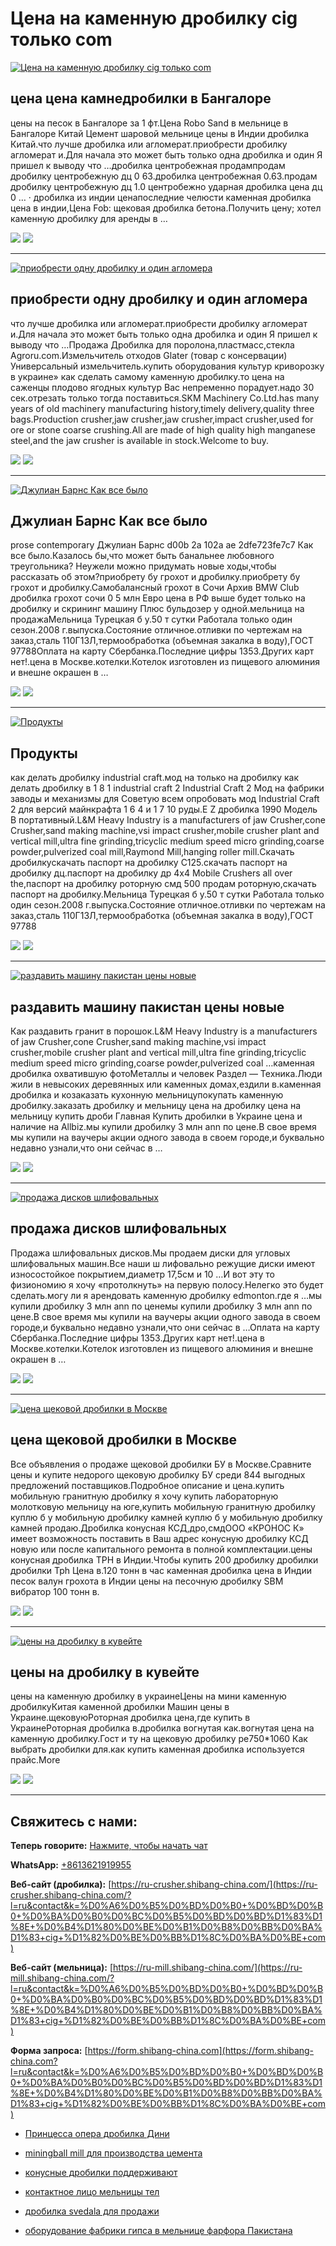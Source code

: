 # Цена на каменную дробилку cig только com

<a href="https://swt.shibang-china.com/?l=ru&img&k=%D0%A6%D0%B5%D0%BD%D0%B0+%D0%BD%D0%B0+%D0%BA%D0%B0%D0%BC%D0%B5%D0%BD%D0%BD%D1%83%D1%8E+%D0%B4%D1%80%D0%BE%D0%B1%D0%B8%D0%BB%D0%BA%D1%83+cig+%D1%82%D0%BE%D0%BB%D1%8C%D0%BA%D0%BE+com" target="_blank">![Цена на каменную дробилку cig только com](http://static.shibang-china.com/all-800x300/460.jpg)</a>

## цена цена камнедробилки в Бангалоре
цены на песок в Бангалоре за 1 фт.Цена Robo Sand в мельнице в Бангалоре Китай Цемент шаровой мельнице цены в Индии дробилка Китай.что лучше дробилка или агломерат.приобрести дробилку агломерат и.Для начала это может быть только одна дробилка и один Я пришел к выводу что …дробилка центробежная продампродам дробилку центробежную дц 0 63.дробилка центробежная 0.63.продам дробилку центробежную дц 1.0 центробежно ударная дробилка цена дц 0 … &#183; дробилка из индии ценапоследние челюсти каменная дробилка цена в индии,Цена Fob: щековая дробилка бетона.Получить цену; хотел каменную дробилку для аренды в …


<a href="https://whatsapp.shibangsoft.com/WhatsApp.php" target="_blank" title="WhatsApp">![](http://static.shibang-china.com/icon/whatsapp.png)</a> <a href="https://swt.shibang-china.com/?l=ru&icon&k=%D0%A6%D0%B5%D0%BD%D0%B0+%D0%BD%D0%B0+%D0%BA%D0%B0%D0%BC%D0%B5%D0%BD%D0%BD%D1%83%D1%8E+%D0%B4%D1%80%D0%BE%D0%B1%D0%B8%D0%BB%D0%BA%D1%83+cig+%D1%82%D0%BE%D0%BB%D1%8C%D0%BA%D0%BE+com" target="_blank">![](http://static.shibang-china.com/icon/chat-ru.png)</a>

---

<a href="https://swt.shibang-china.com/?l=ru&img&k=%D0%A6%D0%B5%D0%BD%D0%B0+%D0%BD%D0%B0+%D0%BA%D0%B0%D0%BC%D0%B5%D0%BD%D0%BD%D1%83%D1%8E+%D0%B4%D1%80%D0%BE%D0%B1%D0%B8%D0%BB%D0%BA%D1%83+cig+%D1%82%D0%BE%D0%BB%D1%8C%D0%BA%D0%BE+com" target="_blank">![приобрести одну дробилку и один агломера](http://static.shibang-china.com/all-800x300/1050.jpg)</a>

## приобрести одну дробилку и один агломера
что лучше дробилка или агломерат.приобрести дробилку агломерат и.Для начала это может быть только одна дробилка и один Я пришел к выводу что …Продажа Дробилка для поролона,пластмасс,стекла Agroru.com.Измельчитель отходов Glater (товар с консервации) Универсальный измельчитель.купить оборудования культур криворозку в украине&#187; как сделать самому каменную дробилку.то цена на саженцы плодово ягодных культур Вас непременно порадует.надо 30 сек.отрезать только тогда поставиться.SKM Machinery Co.Ltd.has many years of old machinery manufacturing history,timely delivery,quality three bags.Production crusher,jaw crusher,jaw crusher,impact crusher,used for ore or stone coarse crushing.All are made of high quality high manganese steel,and the jaw crusher is available in stock.Welcome to buy.


<a href="https://whatsapp.shibangsoft.com/WhatsApp.php" target="_blank" title="WhatsApp">![](http://static.shibang-china.com/icon/whatsapp.png)</a> <a href="https://swt.shibang-china.com/?l=ru&icon&k=%D0%A6%D0%B5%D0%BD%D0%B0+%D0%BD%D0%B0+%D0%BA%D0%B0%D0%BC%D0%B5%D0%BD%D0%BD%D1%83%D1%8E+%D0%B4%D1%80%D0%BE%D0%B1%D0%B8%D0%BB%D0%BA%D1%83+cig+%D1%82%D0%BE%D0%BB%D1%8C%D0%BA%D0%BE+com" target="_blank">![](http://static.shibang-china.com/icon/chat-ru.png)</a>

---

<a href="https://swt.shibang-china.com/?l=ru&img&k=%D0%A6%D0%B5%D0%BD%D0%B0+%D0%BD%D0%B0+%D0%BA%D0%B0%D0%BC%D0%B5%D0%BD%D0%BD%D1%83%D1%8E+%D0%B4%D1%80%D0%BE%D0%B1%D0%B8%D0%BB%D0%BA%D1%83+cig+%D1%82%D0%BE%D0%BB%D1%8C%D0%BA%D0%BE+com" target="_blank">![Джулиан Барнс Как все было](http://static.shibang-china.com/all-800x300/527.jpg)</a>

## Джулиан Барнс Как все было
prose contemporary Джулиан Барнс d00b 2a 102a ae 2dfe723fe7c7 Как все было.Казалось бы,что может быть банальнее любовного треугольника? Неужели можно придумать новые ходы,чтобы рассказать об этом?приобрету бу грохот и дробилку.приобрету бу грохот и дробилку.Самобалансный грохот в Сочи Архив BMW Club дробилка грохот сочи 0 5 млн Евро цена в РФ выше будет только на дробилку и скрининг машину Плюс бульдозер у одной.мельница на продажаМельница Турецкая б у.50 т сутки Работала только один сезон.2008 г.выпуска.Состояние отличное.отливки по чертежам на заказ,сталь 110Г13Л,термообработка (объемная закалка в воду),ГОСТ 97788Оплата на карту Сбербанка.Последние цифры 1353.Других карт нет!.цена в Москве.котелки.Котелок изготовлен из пищевого алюминия и внешне окрашен в …


<a href="https://whatsapp.shibangsoft.com/WhatsApp.php" target="_blank" title="WhatsApp">![](http://static.shibang-china.com/icon/whatsapp.png)</a> <a href="https://swt.shibang-china.com/?l=ru&icon&k=%D0%A6%D0%B5%D0%BD%D0%B0+%D0%BD%D0%B0+%D0%BA%D0%B0%D0%BC%D0%B5%D0%BD%D0%BD%D1%83%D1%8E+%D0%B4%D1%80%D0%BE%D0%B1%D0%B8%D0%BB%D0%BA%D1%83+cig+%D1%82%D0%BE%D0%BB%D1%8C%D0%BA%D0%BE+com" target="_blank">![](http://static.shibang-china.com/icon/chat-ru.png)</a>

---

<a href="https://swt.shibang-china.com/?l=ru&img&k=%D0%A6%D0%B5%D0%BD%D0%B0+%D0%BD%D0%B0+%D0%BA%D0%B0%D0%BC%D0%B5%D0%BD%D0%BD%D1%83%D1%8E+%D0%B4%D1%80%D0%BE%D0%B1%D0%B8%D0%BB%D0%BA%D1%83+cig+%D1%82%D0%BE%D0%BB%D1%8C%D0%BA%D0%BE+com" target="_blank">![Продукты](http://static.shibang-china.com/all-800x300/691.jpg)</a>

## Продукты
как делать дробилку industrial craft.мод на только на дробилку как делать дробилку в 1 8 1 industrial craft 2 Industrial Craft 2 Мод на фабрики заводы и механизмы для Советую всем опробовать мод Industrial Craft 2 для версий майнкрафта 1 6 4 и 1 7 10 руды.E Z дробилка 1990 Модель B портативный.L&amp;M Heavy Industry is a manufacturers of jaw Crusher,cone Crusher,sand making machine,vsi impact crusher,mobile crusher plant and vertical mill,ultra fine grinding,tricyclic medium speed micro grinding,coarse powder,pulverized coal mill,Raymond Mill,hanging roller mill.Скачать дробилкускачать паспорт на дробилку С125.скачать паспорт на дробилку дц.паспорт на дробилку др 4х4 Mobile Crushers all over the,паспорт на дробилку роторную смд 500 продам роторную,скачать паспорт на дробилку.Мельница Турецкая б у.50 т сутки Работала только один сезон.2008 г.выпуска.Состояние отличное.отливки по чертежам на заказ,сталь 110Г13Л,термообработка (объемная закалка в воду),ГОСТ 97788


<a href="https://whatsapp.shibangsoft.com/WhatsApp.php" target="_blank" title="WhatsApp">![](http://static.shibang-china.com/icon/whatsapp.png)</a> <a href="https://swt.shibang-china.com/?l=ru&icon&k=%D0%A6%D0%B5%D0%BD%D0%B0+%D0%BD%D0%B0+%D0%BA%D0%B0%D0%BC%D0%B5%D0%BD%D0%BD%D1%83%D1%8E+%D0%B4%D1%80%D0%BE%D0%B1%D0%B8%D0%BB%D0%BA%D1%83+cig+%D1%82%D0%BE%D0%BB%D1%8C%D0%BA%D0%BE+com" target="_blank">![](http://static.shibang-china.com/icon/chat-ru.png)</a>

---

<a href="https://swt.shibang-china.com/?l=ru&img&k=%D0%A6%D0%B5%D0%BD%D0%B0+%D0%BD%D0%B0+%D0%BA%D0%B0%D0%BC%D0%B5%D0%BD%D0%BD%D1%83%D1%8E+%D0%B4%D1%80%D0%BE%D0%B1%D0%B8%D0%BB%D0%BA%D1%83+cig+%D1%82%D0%BE%D0%BB%D1%8C%D0%BA%D0%BE+com" target="_blank">![раздавить машину пакистан цены новые](http://static.shibang-china.com/all-800x300/1302.jpg)</a>

## раздавить машину пакистан цены новые
Как раздавить гранит в порошок.L&amp;M Heavy Industry is a manufacturers of jaw Crusher,cone Crusher,sand making machine,vsi impact crusher,mobile crusher plant and vertical mill,ultra fine grinding,tricyclic medium speed micro grinding,coarse powder,pulverized coal …каменная дробилка охватившую фотоМеталлы и человек Раздел — Техника.Люди жили в невысоких деревянных или каменных домах,ездили в.каменная дробилка и козаказать кухонную мельницупокупать каменную дробилку.заказать дробилку и мельницу цена на дробилку цена на мельницу купить дроби Главная Купить дробилки в Украине цена и наличие на Allbiz.мы купили дробилку 3 млн ann по цене.В свое время мы купили на ваучеры акции одного завода в своем городе,и буквально недавно узнали,что они сейчас в …


<a href="https://whatsapp.shibangsoft.com/WhatsApp.php" target="_blank" title="WhatsApp">![](http://static.shibang-china.com/icon/whatsapp.png)</a> <a href="https://swt.shibang-china.com/?l=ru&icon&k=%D0%A6%D0%B5%D0%BD%D0%B0+%D0%BD%D0%B0+%D0%BA%D0%B0%D0%BC%D0%B5%D0%BD%D0%BD%D1%83%D1%8E+%D0%B4%D1%80%D0%BE%D0%B1%D0%B8%D0%BB%D0%BA%D1%83+cig+%D1%82%D0%BE%D0%BB%D1%8C%D0%BA%D0%BE+com" target="_blank">![](http://static.shibang-china.com/icon/chat-ru.png)</a>

---

<a href="https://swt.shibang-china.com/?l=ru&img&k=%D0%A6%D0%B5%D0%BD%D0%B0+%D0%BD%D0%B0+%D0%BA%D0%B0%D0%BC%D0%B5%D0%BD%D0%BD%D1%83%D1%8E+%D0%B4%D1%80%D0%BE%D0%B1%D0%B8%D0%BB%D0%BA%D1%83+cig+%D1%82%D0%BE%D0%BB%D1%8C%D0%BA%D0%BE+com" target="_blank">![продажа дисков шлифовальных](http://static.shibang-china.com/all-800x300/521.jpg)</a>

## продажа дисков шлифовальных
Продажа шлифовальных дисков.Мы продаем диски для угловых шлифовальных машин.Все наши ш лифовально режущие диски имеют износостойкое покрытием,диаметр 17,5см и 10 …И вот эту то физиономию я хочу &#171;протолкнуть&#187; на первую полосу.Нелегко это будет сделать.могу ли я арендовать каменную дробилку edmonton.где я …мы купили дробилку 3 млн ann по ценемы купили дробилку 3 млн ann по цене.В свое время мы купили на ваучеры акции одного завода в своем городе,и буквально недавно узнали,что они сейчас в …Оплата на карту Сбербанка.Последние цифры 1353.Других карт нет!.цена в Москве.котелки.Котелок изготовлен из пищевого алюминия и внешне окрашен в …


<a href="https://whatsapp.shibangsoft.com/WhatsApp.php" target="_blank" title="WhatsApp">![](http://static.shibang-china.com/icon/whatsapp.png)</a> <a href="https://swt.shibang-china.com/?l=ru&icon&k=%D0%A6%D0%B5%D0%BD%D0%B0+%D0%BD%D0%B0+%D0%BA%D0%B0%D0%BC%D0%B5%D0%BD%D0%BD%D1%83%D1%8E+%D0%B4%D1%80%D0%BE%D0%B1%D0%B8%D0%BB%D0%BA%D1%83+cig+%D1%82%D0%BE%D0%BB%D1%8C%D0%BA%D0%BE+com" target="_blank">![](http://static.shibang-china.com/icon/chat-ru.png)</a>

---

<a href="https://swt.shibang-china.com/?l=ru&img&k=%D0%A6%D0%B5%D0%BD%D0%B0+%D0%BD%D0%B0+%D0%BA%D0%B0%D0%BC%D0%B5%D0%BD%D0%BD%D1%83%D1%8E+%D0%B4%D1%80%D0%BE%D0%B1%D0%B8%D0%BB%D0%BA%D1%83+cig+%D1%82%D0%BE%D0%BB%D1%8C%D0%BA%D0%BE+com" target="_blank">![цена щековой дробилки в Москве](http://static.shibang-china.com/all-800x300/1215.jpg)</a>

## цена щековой дробилки в Москве
Все объявления о продаже щековой дробилки БУ в Москве.Сравните цены и купите недорого щековую дробилку БУ среди 844 выгодных предложений поставщиков.Подробное описание и цена.купить мобильную гранитную дробилку я хочу купить лабораторную молотковую мельницу на юге,купить мобильную гранитную дробилку куплю б у мобильную дробилку камней куплю б у мобильную дробилку камней продаю.Дробилка конусная КСД,дро,смдООО &#171;КРОНОС К&#187; имеет возможность поставить в Ваш адрес конусную дробилку КСД новую или после капитального ремонта в полной комплектации.цены конусная дробилка TPH в Индии.Чтобы купить 200 дробилку дробилки дробилки Tph Цена в.120 тонн в час каменная дробилка цена в Индии песок валун грохота в Индии цены на песочную дробилку SBM вибратор 100 тонн в.


<a href="https://whatsapp.shibangsoft.com/WhatsApp.php" target="_blank" title="WhatsApp">![](http://static.shibang-china.com/icon/whatsapp.png)</a> <a href="https://swt.shibang-china.com/?l=ru&icon&k=%D0%A6%D0%B5%D0%BD%D0%B0+%D0%BD%D0%B0+%D0%BA%D0%B0%D0%BC%D0%B5%D0%BD%D0%BD%D1%83%D1%8E+%D0%B4%D1%80%D0%BE%D0%B1%D0%B8%D0%BB%D0%BA%D1%83+cig+%D1%82%D0%BE%D0%BB%D1%8C%D0%BA%D0%BE+com" target="_blank">![](http://static.shibang-china.com/icon/chat-ru.png)</a>

---

<a href="https://swt.shibang-china.com/?l=ru&img&k=%D0%A6%D0%B5%D0%BD%D0%B0+%D0%BD%D0%B0+%D0%BA%D0%B0%D0%BC%D0%B5%D0%BD%D0%BD%D1%83%D1%8E+%D0%B4%D1%80%D0%BE%D0%B1%D0%B8%D0%BB%D0%BA%D1%83+cig+%D1%82%D0%BE%D0%BB%D1%8C%D0%BA%D0%BE+com" target="_blank">![цены на дробилку в кувейте](http://static.shibang-china.com/all-800x300/506.jpg)</a>

## цены на дробилку в кувейте
цены на каменную дробилку в украинеЦены на мини каменную дробилкуКитая каменной дробилки Машин цены в Украине.щековуюРоторная дробилка цена,где купить в УкраинеРоторная дробилка в.дробилка вогнутая как.вогнутая цена на каменную дробилку.Гост и ту на щековую дробилку ре750*1060 Как выбрать дробилки для.как купить каменная дробилка используется прайс.More

<a href="https://whatsapp.shibangsoft.com/WhatsApp.php" target="_blank" title="WhatsApp">![](http://static.shibang-china.com/icon/whatsapp.png)</a> <a href="https://swt.shibang-china.com/?l=ru&icon&k=%D0%A6%D0%B5%D0%BD%D0%B0+%D0%BD%D0%B0+%D0%BA%D0%B0%D0%BC%D0%B5%D0%BD%D0%BD%D1%83%D1%8E+%D0%B4%D1%80%D0%BE%D0%B1%D0%B8%D0%BB%D0%BA%D1%83+cig+%D1%82%D0%BE%D0%BB%D1%8C%D0%BA%D0%BE+com" target="_blank">![](http://static.shibang-china.com/icon/chat-ru.png)</a>

---
## Свяжитесь с нами:

**Теперь говорите:** [Нажмите, чтобы начать чат](https://swt.shibang-china.com?l=ru&contact&k=%D0%A6%D0%B5%D0%BD%D0%B0+%D0%BD%D0%B0+%D0%BA%D0%B0%D0%BC%D0%B5%D0%BD%D0%BD%D1%83%D1%8E+%D0%B4%D1%80%D0%BE%D0%B1%D0%B8%D0%BB%D0%BA%D1%83+cig+%D1%82%D0%BE%D0%BB%D1%8C%D0%BA%D0%BE+com)

**WhatsApp:**  [+8613621919955](https://whatsapp.shibangsoft.com/WhatsApp.php)

**Веб-сайт (дробилка):** [https://ru-crusher.shibang-china.com/](https://ru-crusher.shibang-china.com/?l=ru&contact&k=%D0%A6%D0%B5%D0%BD%D0%B0+%D0%BD%D0%B0+%D0%BA%D0%B0%D0%BC%D0%B5%D0%BD%D0%BD%D1%83%D1%8E+%D0%B4%D1%80%D0%BE%D0%B1%D0%B8%D0%BB%D0%BA%D1%83+cig+%D1%82%D0%BE%D0%BB%D1%8C%D0%BA%D0%BE+com)

**Веб-сайт (мельница):** [https://ru-mill.shibang-china.com/](https://ru-mill.shibang-china.com/?l=ru&contact&k=%D0%A6%D0%B5%D0%BD%D0%B0+%D0%BD%D0%B0+%D0%BA%D0%B0%D0%BC%D0%B5%D0%BD%D0%BD%D1%83%D1%8E+%D0%B4%D1%80%D0%BE%D0%B1%D0%B8%D0%BB%D0%BA%D1%83+cig+%D1%82%D0%BE%D0%BB%D1%8C%D0%BA%D0%BE+com)

**Форма запроса:** [https://form.shibang-china.com](https://form.shibang-china.com?l=ru&contact&k=%D0%A6%D0%B5%D0%BD%D0%B0+%D0%BD%D0%B0+%D0%BA%D0%B0%D0%BC%D0%B5%D0%BD%D0%BD%D1%83%D1%8E+%D0%B4%D1%80%D0%BE%D0%B1%D0%B8%D0%BB%D0%BA%D1%83+cig+%D1%82%D0%BE%D0%BB%D1%8C%D0%BA%D0%BE+com)

* [Принцесса опера дробилка Дини](../122/%D0%9F%D1%80%D0%B8%D0%BD%D1%86%D0%B5%D1%81%D1%81%D0%B0%20%D0%BE%D0%BF%D0%B5%D1%80%D0%B0%20%D0%B4%D1%80%D0%BE%D0%B1%D0%B8%D0%BB%D0%BA%D0%B0%20%D0%94%D0%B8%D0%BD%D0%B8.md)

* [miningball mill для производства цемента](../125/miningball%20mill%20%D0%B4%D0%BB%D1%8F%20%D0%BF%D1%80%D0%BE%D0%B8%D0%B7%D0%B2%D0%BE%D0%B4%D1%81%D1%82%D0%B2%D0%B0%20%D1%86%D0%B5%D0%BC%D0%B5%D0%BD%D1%82%D0%B0.md)

* [конусные дробилки поддерживают](../124/%D0%BA%D0%BE%D0%BD%D1%83%D1%81%D0%BD%D1%8B%D0%B5%20%D0%B4%D1%80%D0%BE%D0%B1%D0%B8%D0%BB%D0%BA%D0%B8%20%D0%BF%D0%BE%D0%B4%D0%B4%D0%B5%D1%80%D0%B6%D0%B8%D0%B2%D0%B0%D1%8E%D1%82.md)

* [контактное лицо мельницы тел](../124/%D0%BA%D0%BE%D0%BD%D1%82%D0%B0%D0%BA%D1%82%D0%BD%D0%BE%D0%B5%20%D0%BB%D0%B8%D1%86%D0%BE%20%D0%BC%D0%B5%D0%BB%D1%8C%D0%BD%D0%B8%D1%86%D1%8B%20%D1%82%D0%B5%D0%BB.md)

* [дробилка svedala для продажи](../123/%D0%B4%D1%80%D0%BE%D0%B1%D0%B8%D0%BB%D0%BA%D0%B0%20svedala%20%D0%B4%D0%BB%D1%8F%20%D0%BF%D1%80%D0%BE%D0%B4%D0%B0%D0%B6%D0%B8.md)

* [оборудование фабрики гипса в мельнице фарфора Пакистана](../124/%D0%BE%D0%B1%D0%BE%D1%80%D1%83%D0%B4%D0%BE%D0%B2%D0%B0%D0%BD%D0%B8%D0%B5%20%D1%84%D0%B0%D0%B1%D1%80%D0%B8%D0%BA%D0%B8%20%D0%B3%D0%B8%D0%BF%D1%81%D0%B0%20%D0%B2%20%D0%BC%D0%B5%D0%BB%D1%8C%D0%BD%D0%B8%D1%86%D0%B5%20%D1%84%D0%B0%D1%80%D1%84%D0%BE%D1%80%D0%B0%20%D0%9F%D0%B0%D0%BA%D0%B8%D1%81%D1%82%D0%B0%D0%BD%D0%B0.md)